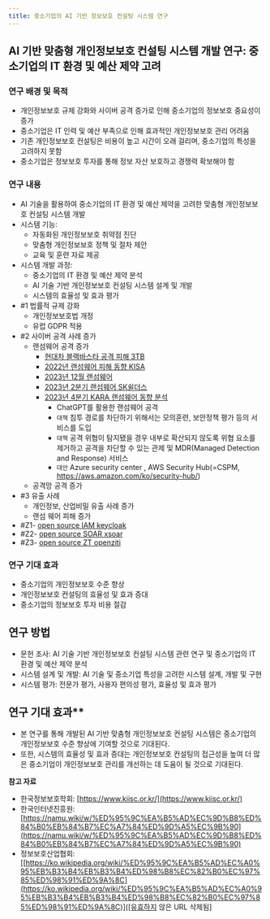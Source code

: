 ```yaml
---
title: 중소기업의 AI 기반 정보보호 컨설팅 시스템 연구
---
```


## AI 기반 맞춤형 개인정보보호 컨설팅 시스템 개발 연구: 중소기업의 IT 환경 및 예산 제약 고려

### 연구 배경 및 목적

* 개인정보보호 규제 강화와 사이버 공격 증가로 인해 중소기업의 정보보호 중요성이 증가
* 중소기업은 IT 인력 및 예산 부족으로 인해 효과적인 개인정보보호 관리 어려움
* 기존 개인정보보호 컨설팅은 비용이 높고 시간이 오래 걸리며, 중소기업의 특성을 고려하지 못함
* 중소기업은 정보보호 투자를 통해 정보 자산 보호하고 경쟁력 확보해야 함

### 연구 내용

* AI 기술을 활용하여 중소기업의 IT 환경 및 예산 제약을 고려한 맞춤형 개인정보보호 컨설팅 시스템 개발
* 시스템 기능:
    * 자동화된 개인정보보호 취약점 진단
    * 맞춤형 개인정보보호 정책 및 절차 제안
    * 교육 및 훈련 자료 제공
* 시스템 개발 과정:
    * 중소기업의 IT 환경 및 예산 제약 분석
    * AI 기술 기반 개인정보보호 컨설팅 시스템 설계 및 개발
    * 시스템의 효율성 및 효과 평가
* #1 법률적 규제 강화
    * 개인정보보호법 개정
    * 유럽 GDPR 적용
* #2 사이버 공격 사례 증가
    * 랜섬웨어 공격 증가
        - [현대차 블랙바스타 공격 피해 3TB](https://www.newswave.kr/news/articleView.html?idxno=511721)
        - [2022년 랜섬웨어 피해 동향 KISA](https://m.boannews.com/html/detail.html?idx=106659)
        - [2023년 12월 랜섬웨어](https://www.boannews.com/media/view.asp?idx=125511#:~:text=%5B%EB%B3%B4%EC%95%88%EB%89%B4%EC%8A%A4%20%EA%B9%80%EC%98%81%EB%AA%85%20%EA%B8%B0%EC%9E%90%5D%202023,%EC%9C%A0%EC%B6%9C%20%EC%82%AC%EB%A1%80%EB%A5%BC%20%EA%B8%B0%EB%A1%9D%ED%96%88%EB%8B%A4)
        - [2023년 2분기 랜섬웨어 SK쉴더스](https://m.boannews.com/html/detail.html?idx=120528&skind=8)
        - [2023년 4분기 KARA 랜섬웨어 동향 분석](https://m.boannews.com/html/detail.html?tab_type=1&idx=126802)
            * ChatGPT를 활용한 랜섬웨어 공격
            * `대책` 침투 경로를 차단하기 위해서는 모의훈련, 보안정책 평가 등의 서비스를 도입
            * `대책` 공격 위협이 탐지됐을 경우 내부로 확산되지 않도록 위협 요소를 제거하고 공격을 차단할 수 있는 관제 및 MDR(Managed Detection and Response) 서비스
            * `대안` Azure security center , AWS Security Hub(=CSPM, https://aws.amazon.com/ko/security-hub/)
    * 공격망 공격 증가
* #3 유출 사례
    * 개인정보, 산업비밀 유출 사례 증가
    * 랜섬 웨어 피해 증가
* #Z1- [open source IAM keycloak](https://www.keycloak.org/) 
* #Z2- [open source SOAR xsoar](https://xsoar.pan.dev/)
* #Z3- [open source ZT openziti](https://openziti.io/)

### 연구 기대 효과

* 중소기업의 개인정보보호 수준 향상
* 개인정보보호 컨설팅의 효율성 및 효과 증대
* 중소기업의 정보보호 투자 비용 절감

## 연구 방법

* 문헌 조사: AI 기술 기반 개인정보보호 컨설팅 시스템 관련 연구 및 중소기업의 IT 환경 및 예산 제약 분석
* 시스템 설계 및 개발: AI 기술 및 중소기업 특성을 고려한 시스템 설계, 개발 및 구현
* 시스템 평가: 전문가 평가, 사용자 편의성 평가, 효율성 및 효과 평가

## 연구 기대 효과**

* 본 연구를 통해 개발된 AI 기반 맞춤형 개인정보보호 컨설팅 시스템은 중소기업의 개인정보보호 수준 향상에 기여할 것으로 기대된다.
* 또한, 시스템의 효율성 및 효과 증대는 개인정보보호 컨설팅의 접근성을 높여 더 많은 중소기업이 개인정보보호 관리를 개선하는 데 도움이 될 것으로 기대된다.

**참고 자료**

* 한국정보보호학회: [https://www.kiisc.or.kr/](https://www.kiisc.or.kr/)
* 한국인터넷진흥원: [https://namu.wiki/w/%ED%95%9C%EA%B5%AD%EC%9D%B8%ED%84%B0%EB%84%B7%EC%A7%84%ED%9D%A5%EC%9B%90](https://namu.wiki/w/%ED%95%9C%EA%B5%AD%EC%9D%B8%ED%84%B0%EB%84%B7%EC%A7%84%ED%9D%A5%EC%9B%90)
* 정보보호산업협회: [[https://ko.wikipedia.org/wiki/%ED%95%9C%EA%B5%AD%EC%A0%95%EB%B3%B4%EB%B3%B4%ED%98%B8%EC%82%B0%EC%97%85%ED%98%91%ED%9A%8C](https://ko.wikipedia.org/wiki/%ED%95%9C%EA%B5%AD%EC%A0%95%EB%B3%B4%EB%B3%B4%ED%98%B8%EC%82%B0%EC%97%85%ED%98%91%ED%9A%8C)]([유효하지 않은 URL 삭제됨]